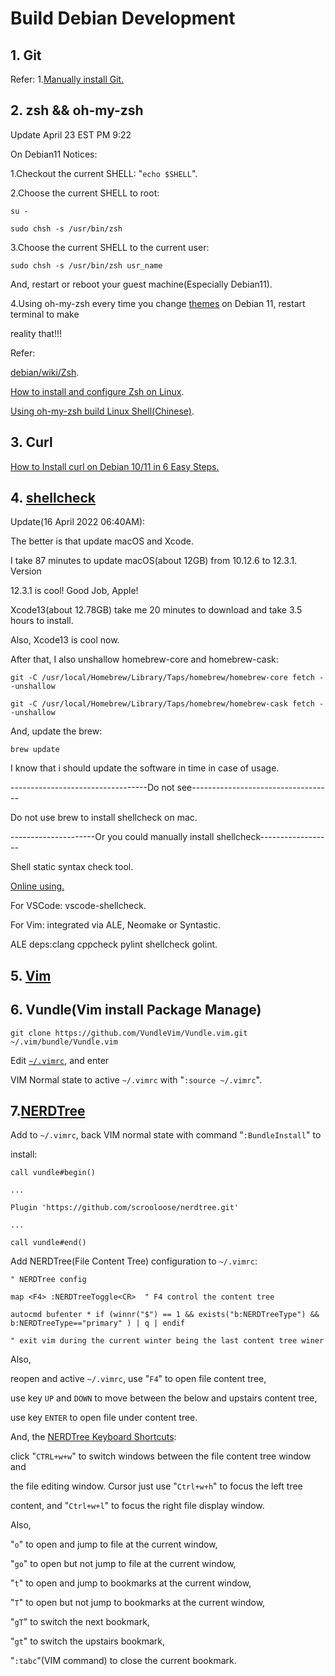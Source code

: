 # Build Debian Development

## 1. Git

Refer:
1.[Manually install Git.](https://gist.github.com/SofijaErkin/2b70beb264de57c9f8f7c80517766a89)

## 2. zsh && oh-my-zsh

Update April 23 EST PM 9:22

On Debian11 Notices:

1.Checkout the current SHELL: "`echo $SHELL`".

2.Choose the current SHELL to root:

    su -

    sudo chsh -s /usr/bin/zsh

3.Choose the current SHELL to the current user:

    sudo chsh -s /usr/bin/zsh usr_name

And, restart or reboot your guest machine(Especially Debian11).

4.Using oh-my-zsh every time you change [themes](https://github.com/ohmyzsh/ohmyzsh/wiki/Themes) on Debian 11, restart terminal to make

reality that!!!

Refer:

[debian/wiki/Zsh](https://wiki.debian.org/Zsh).

[How to install and configure Zsh on Linux](https://computingforgeeks.com/how-to-install-and-configure-zsh-shell-on-linux/).

[Using oh-my-zsh build Linux Shell(Chinese)](https://sysin.org/blog/linux-zsh/).

## 3. Curl

[How to Install curl on Debian 10/11 in 6 Easy Steps.](https://www.cyberithub.com/how-to-install-curl-on-debian-10-11-in-6-easy-steps/)

## 4. [shellcheck](https://packages.debian.org/sid/shellcheck)

Update(16 April 2022 06:40AM):

The better is that update macOS and Xcode.

I take 87 minutes to update macOS(about 12GB) from 10.12.6 to 12.3.1. Version

12.3.1 is cool! Good Job, Apple!

Xcode13(about 12.78GB) take me 20 minutes to download and take 3.5 hours to install.

Also, Xcode13 is cool now.

After that, I also unshallow homebrew-core and homebrew-cask:

    git -C /usr/local/Homebrew/Library/Taps/homebrew/homebrew-core fetch --unshallow

    git -C /usr/local/Homebrew/Library/Taps/homebrew/homebrew-cask fetch --unshallow

And, update the brew:

    brew update

I know that i should update the software in time in case of usage.

----------------------------------Do not see-----------------------------------

Do not use brew to install shellcheck on mac.

---------------------Or you could manually install shellcheck------------------

Shell static syntax check tool.

[Online using.](https://www.shellcheck.net/)

For VSCode: vscode-shellcheck.

For Vim: integrated via ALE, Neomake or Syntastic.

ALE deps:clang cppcheck pylint shellcheck golint.

## 5. [Vim](https://gist.github.com/SofijaErkin/6b836186f81184d5913ca791a32a7b55)

## 6. Vundle(Vim install Package Manage)

    git clone https://github.com/VundleVim/Vundle.vim.git ~/.vim/bundle/Vundle.vim 

Edit [`~/.vimrc`](https://gist.github.com/SofijaErkin/83bd8ee7b75362d4c017ca33744b511a#manually-installed-vim-config), and  enter

VIM Normal state to active `~/.vimrc` with "`:source ~/.vimrc`".

## 7.[NERDTree](https://github.com/preservim/nerdtree)

Add to `~/.vimrc`, back VIM normal state with command "`:BundleInstall`" to

install:

    call vundle#begin()

    ...

    Plugin 'https://github.com/scrooloose/nerdtree.git'

    ...

    call vundle#end()

Add NERDTree(File Content Tree) configuration to `~/.vimrc`:

    " NERDTree config

    map <F4> :NERDTreeToggle<CR>  " F4 control the content tree

    autocmd bufenter * if (winnr("$") == 1 && exists("b:NERDTreeType") && b:NERDTreeType=="primary" ) | q | endif                   
    
    " exit vim during the current winter being the last content tree winer

Also,

reopen and active `~/.vimrc`, use "`F4`" to open file content tree,

use key `UP` and `DOWN` to move between the below and upstairs content tree,

use key `ENTER` to open file under content tree.

And, the [NERDTree Keyboard Shortcuts](https://cheatography.com/msstar846/cheat-sheets/nerdtree/):

click "`CTRL+w+w`" to switch windows between the file content tree window and

 the file editing window. Cursor just use "`Ctrl+w+h`" to focus the left tree

 content, and "`Ctrl+w+l`" to focus the right file display window.

Also,

"`o`" to open and jump to file at the current window,

"`go`" to open but not jump to file at the current window,

"`t`" to open and jump to bookmarks at the current window,

"`T`" to open but not jump to bookmarks at the current window,

"`gT`" to switch the next bookmark,

"`gt`" to switch the upstairs bookmark,

"`:tabc`"(VIM command) to close the current bookmark.
